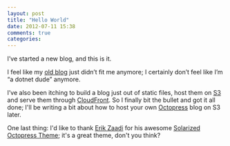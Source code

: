 ```yaml
---
layout: post
title: "Hello World"
date: 2012-07-11 15:38
comments: true
categories: 
---
```


I’ve started a new blog, and this is it.

I feel like my [old blog](http://adotnetdude.blogspot.com) just didn’t fit me anymore; I certainly don’t feel like I’m “a dotnet dude” anymore.

I’ve also been itching to build a blog just out of static files, host them on [S3](http://aws.amazon.com/s3/) and serve them through [CloudFront](http://aws.amazon.com/cloudfront/). So I finally bit the bullet and got it all done; I'll be writing a bit about how to host your own [Octopress](http://octopress.org) blog on S3 later. 

One last thing: I'd like to thank [Erik Zaadi](http://www.erikzaadi.com/) for his awesome [Solarized Octopress Theme](https://github.com/erikzaadi/solarized-octopress-theme); it's a great theme, don't you think?